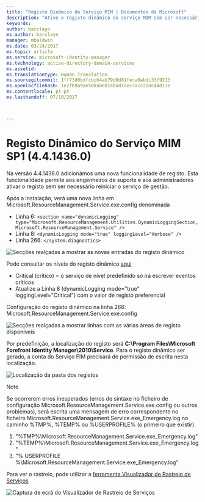 ```yaml
---
title: "Registo Dinâmico do Serviço MIM | Documentos da Microsoft"
description: "Ative o registo dinâmico do serviço MIM sem ser necessário reiniciar o serviço de gestão"
keywords: 
author: barclayn
ms.author: barclayn
manager: mbaldwin
ms.date: 03/24/2017
ms.topic: article
ms.service: microsoft-identity-manager
ms.technology: active-directory-domain-services
ms.assetid: 
ms.translationtype: Human Translation
ms.sourcegitcommit: 1ff73d0bdfcbcb4ab79d0d81feca9abdc33f9213
ms.openlocfilehash: 1e2fb9a9ae508ab601ebad1dec7acc21dc44d13e
ms.contentlocale: pt-pt
ms.lasthandoff: 07/10/2017



---
```

# Registo Dinâmico do Serviço MIM SP1 (4.4.1436.0)
<a id="mim-sp1-4414360--service-dynamic-logging" class="xliff"></a>
Na versão 4.4.1436.0 adicionámos uma nova funcionalidade de registo. Esta funcionalidade permite aos engenheiros de suporte e aos administradores ativar o registo sem ser necessário reiniciar o serviço de gestão.

Após a instalação, verá uma nova linha em Microsoft.ResourceManagement.Service.exe.config denominada

*    Linha 6: ``<section name="dynamicLogging" type="Microsoft.ResourceManagement.Utilities.DynamicLoggingSection, Microsoft.ResourceManagement.Service" />``
*    Linha 8: ``<dynamicLogging mode="true" loggingLevel="Verbose" />``
*    Linha 266: ``</system.diagnostics> ``

![Secções realçadas a mostrar as novas entradas do registo dinâmico](media/mim-service-dynamic-logging/screen01.png)

Pode consultar os níveis do registo dinâmico [aqui](https://msdn.microsoft.com/library/ms733025(v=vs.110).aspx#Anchor_3)

- Critical (crítico) = o serviço de nível predefinido só irá escrever eventos críticos
- Atualize a Linha 8 (dynamicLogging mode="true" loggingLevel="Critical") com o valor de registo preferencial

Configuração do registo dinâmico na linha 266: Microsoft.ResourceManagement.Service.exe.config

![Secções realçadas a mostrar linhas com as várias áreas de registo disponíveis](media/mim-service-dynamic-logging/screen02.png)

Por predefinição, a localização do registo será **C:\Program Files\Microsoft Forefront Identity Manager\2010\Service**. Para o registo dinâmico ser gerado, a conta do Serviço FIM precisará de permissão de escrita nesta localização.

![Localização da pasta dos registos](media/mim-service-dynamic-logging/screen03.png)

 >[!NOTE]
 Se ocorrerem erros inesperados (erros de sintaxe no ficheiro de configuração Microsoft.ResourceManagement.Service.exe.config ou outros problemas), será escrita uma mensagem de erro correspondente no ficheiro Microsoft.ResourceManagement.Service.exe_Emergency.log no caminho %TMP%, %TEMP% ou %USERPROFILE% (o primeiro que existir).  
1. "%TMP%\Microsoft.ResourceManagement.Service.exe_Emergency.log"
2. "%TEMP%\Microsoft.ResourceManagement.Service.exe_Emergency.log"
3. "% USERPROFILE %\Microsoft.ResourceManagement.Service.exe_Emergency.log"

Para ver o rastreio, pode utilizar a [ferramenta Visualizador de Rastreio de Serviços](https://msdn.microsoft.com//library/aa751795(v=vs.110).aspx)

 ![Captura de ecrã do Visualizador de Rastreio de Serviços](media/mim-service-dynamic-logging/screen04.png)

